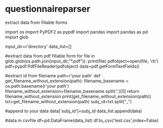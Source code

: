 # questionnaireparser
extract data from fillable forms 


import os
import PyPDF2 as pypdf
import pandas
import pandas as pd
import glob 

input_dir=r'directory'
data_list=[]

#extract data from pdf fillable form 
for file in glob.glob(os.path.join(input_dir,"*.pdf")):
    print(file)
    pdfobject=open(file, 'rb')
    pdf=pypdf.PdfFileReader(pdfobject)
    data=pdf.getFormTextFields()
    
#extract id from filename 
    path=r'your path'
    def get_filename_without_extension(path):
        filename_basename = os.path.basename(r'your path')
        filename_without_extension=filename_basename.split('.')[0]
        return filename_without_extension
    print(get_filename_without_extension(path))
    txt=get_filename_without_extension(path)
    subj_id=txt.split("_")
    
#append to your data 
    data['subj_id']=subj_id
    data_list.append(data)
    
#data in csvfile 
df=pd.DataFrame(data_list)
df.to_csv('test.csv',index=False)
